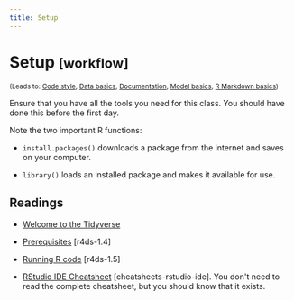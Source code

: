 ```yaml
---
title: Setup
---
```


<!-- Generated automatically from setup.yml. Do not edit by hand -->

# Setup <small class='workflow'>[workflow]</small>
<small>(Leads to: [Code style](code-style.md), [Data basics](data-basics.md), [Documentation](documentation.md), [Model basics](model-basics.md), [R Markdown basics](rmarkdown-basics.md))</small>

Ensure that you have all the tools you need for this class. You should
have done this before the first day.

Note the two important R functions:

* `install.packages()` downloads a package from the internet and
  saves on your computer.

* `library()` loads an installed package and makes it available for use.

## Readings

  * [Welcome to the Tidyverse](https://tidyverse.tidyverse.org/articles/paper.html)

  * [Prerequisites](http://r4ds.had.co.nz/introduction.html#prerequisites) [r4ds-1.4]

  * [Running R code](http://r4ds.had.co.nz/introduction.html#running-r-code) [r4ds-1.5]

  * [RStudio IDE Cheatsheet](https://github.com/rstudio/cheatsheets/blob/master/rstudio-ide.pdf) [cheatsheets-rstudio-ide].
    You don't need to read the complete cheatsheet, but you should know that it
    exists.


